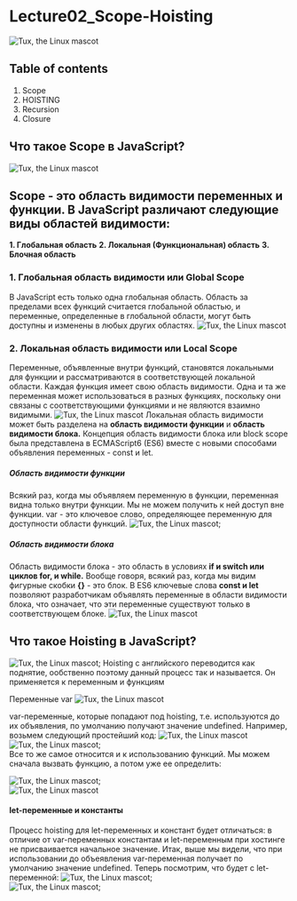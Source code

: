 # Lecture02_Scope-Hoisting
![Tux, the Linux mascot](/imges/heading.png)
## Table of contents
1. Scope
3. HOISTING
3. Recursion
4. Closure

## **Что такое Scope в JavaScript?**
![Tux, the Linux mascot](/imges/js.jpg)
## Scope - это область видимости переменных и функции. В JavaScript различают следующие виды областей видимости:
**1. Глобальная область**
**2. Локальная (Функциональная) область**
**3. Блочная область**

### 1. Глобальная область видимости или Global Scope
В JavaScript есть только одна глобальная область. Область за пределами всех функций считается глобальной областью, и переменные, определенные в глобальной области, могут быть доступны и изменены в любых других областях.
![Tux, the Linux mascot](/imges/global.png)

### 2. Локальная область видимости или Local Scope
Переменные, объявленные внутри функций, становятся локальными для функции и рассматриваются в соответствующей локальной области. Каждая функция имеет свою область видимости. Одна и та же переменная может использоваться в разных функциях, поскольку они связаны с соответствующими функциями и не являются взаимно видимыми.
![Tux, the Linux mascot](/imges/global%20%2B%20local.png)
Локальная область видимости может быть разделена на **область видимости функции** и **область видимости блока.** Концепция область видимости блока или block scope была представлена в ECMAScript6 (ES6) вместе с новыми способами объявления переменных - const и let.
##### Область видимости функции
Всякий раз, когда мы объявляем переменную в функции, переменная видна только внутри функции. Мы не можем получить к ней доступ вне функции. var - это ключевое слово, определяющее переменную для доступности области функций.
![Tux, the Linux mascot](/imges/local.png);
##### Область видимости блока
Область видимости блока - это область в условиях **if и switch или циклов for, и while.** Вообще говоря, всякий раз, когда мы видим фигурные скобки **{}** - это блок. В ES6 ключевые слова **const и let** позволяют разработчикам объявлять переменные в области видимости блока, что означает, что эти переменные существуют только в соответствующем блоке.
![Tux, the Linux mascot](/imges/%D0%B1%D0%BB%D0%BE%D0%BA.png)

## **Что такое Hoisting в JavaScript?**
![Tux, the Linux mascot](/imges/Hoisting.png);
Hoisting с английского переводится как поднятие, ообственно поэтому данный процесс так и называется. Он применяется к переменным и функциям
<br>

Переменные var
![Tux, the Linux mascot](/imges/hoisting%20with%20var.png)

var-переменные, которые попадают под hoisting, т.е. используются до их объявления, по умолчанию получают значение undefined. Например, возьмем следующий простейший код:
![Tux, the Linux mascot](/imges/var.png) <br>
![Tux, the Linux mascot](/imges/var2.png);
<br>
Все то же самое относится и к использованию функций. Мы можем сначала вызвать функцию, а потом уже ее определить:

![Tux, the Linux mascot](/imges/func.png); <br>
![Tux, the Linux mascot](/imges/func2.png) <br>
#### let-переменные и константы
Процесс hoisting для let-переменных и констант будет отличаться: в отличие от var-переменных константам и let-переменным при хостинге не присваивается начальное значение. Итак, выше мы видели, что при использовании до объеявления var-переменная получает по умолчанию значение undefined. Теперь посмотрим, что будет с let-переменной:
![Tux, the Linux mascot](/imges/let%20and%20const.png); <br>
![Tux, the Linux mascot](/imges/condt.png);







